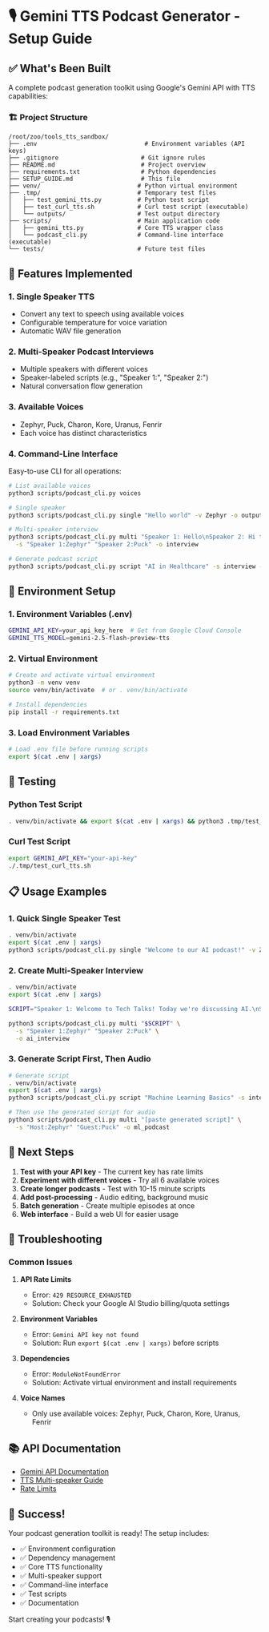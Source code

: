 # 🎙️ Gemini TTS Podcast Generator - Setup Guide

## ✅ What's Been Built

A complete podcast generation toolkit using Google's Gemini API with TTS capabilities:

### 🏗️ Project Structure
```
/root/zoo/tools_tts_sandbox/
├── .env                              # Environment variables (API keys)
├── .gitignore                       # Git ignore rules
├── README.md                        # Project overview
├── requirements.txt                 # Python dependencies
├── SETUP_GUIDE.md                   # This file
├── venv/                           # Python virtual environment
├── .tmp/                           # Temporary test files
│   ├── test_gemini_tts.py          # Python test script
│   ├── test_curl_tts.sh            # Curl test script (executable)
│   └── outputs/                    # Test output directory
├── scripts/                        # Main application code
│   ├── gemini_tts.py               # Core TTS wrapper class
│   └── podcast_cli.py              # Command-line interface (executable)
└── tests/                          # Future test files
```

## 🚀 Features Implemented

### 1. Single Speaker TTS
- Convert any text to speech using available voices
- Configurable temperature for voice variation
- Automatic WAV file generation

### 2. Multi-Speaker Podcast Interviews
- Multiple speakers with different voices
- Speaker-labeled scripts (e.g., "Speaker 1:", "Speaker 2:")
- Natural conversation flow generation

### 3. Available Voices
- Zephyr, Puck, Charon, Kore, Uranus, Fenrir
- Each voice has distinct characteristics

### 4. Command-Line Interface
Easy-to-use CLI for all operations:
```bash
# List available voices
python3 scripts/podcast_cli.py voices

# Single speaker
python3 scripts/podcast_cli.py single "Hello world" -v Zephyr -o output

# Multi-speaker interview
python3 scripts/podcast_cli.py multi "Speaker 1: Hello\nSpeaker 2: Hi there!" \
  -s "Speaker 1:Zephyr" "Speaker 2:Puck" -o interview

# Generate podcast script
python3 scripts/podcast_cli.py script "AI in Healthcare" -s interview -d "10 minutes"
```

## 🔧 Environment Setup

### 1. Environment Variables (.env)
```bash
GEMINI_API_KEY=your_api_key_here  # Get from Google Cloud Console
GEMINI_TTS_MODEL=gemini-2.5-flash-preview-tts
```

### 2. Virtual Environment
```bash
# Create and activate virtual environment
python3 -m venv venv
source venv/bin/activate  # or . venv/bin/activate

# Install dependencies
pip install -r requirements.txt
```

### 3. Load Environment Variables
```bash
# Load .env file before running scripts
export $(cat .env | xargs)
```

## 🧪 Testing

### Python Test Script
```bash
. venv/bin/activate && export $(cat .env | xargs) && python3 .tmp/test_gemini_tts.py
```

### Curl Test Script
```bash
export GEMINI_API_KEY="your-api-key"
./.tmp/test_curl_tts.sh
```

## 📋 Usage Examples

### 1. Quick Single Speaker Test
```bash
. venv/bin/activate
export $(cat .env | xargs)
python3 scripts/podcast_cli.py single "Welcome to our AI podcast!" -v Zephyr
```

### 2. Create Multi-Speaker Interview
```bash
. venv/bin/activate
export $(cat .env | xargs)

SCRIPT="Speaker 1: Welcome to Tech Talks! Today we're discussing AI.\nSpeaker 2: Thanks for having me! AI is fascinating.\nSpeaker 1: What excites you most about it?\nSpeaker 2: The potential to solve complex problems!"

python3 scripts/podcast_cli.py multi "$SCRIPT" \
  -s "Speaker 1:Zephyr" "Speaker 2:Puck" \
  -o ai_interview
```

### 3. Generate Script First, Then Audio
```bash
# Generate script
. venv/bin/activate
export $(cat .env | xargs)
python3 scripts/podcast_cli.py script "Machine Learning Basics" -s interview

# Then use the generated script for audio
python3 scripts/podcast_cli.py multi "[paste generated script]" \
  -s "Host:Zephyr" "Guest:Puck" -o ml_podcast
```

## 🎯 Next Steps

1. **Test with your API key** - The current key has rate limits
2. **Experiment with different voices** - Try all 6 available voices
3. **Create longer podcasts** - Test with 10-15 minute scripts
4. **Add post-processing** - Audio editing, background music
5. **Batch generation** - Create multiple episodes at once
6. **Web interface** - Build a web UI for easier usage

## 🔧 Troubleshooting

### Common Issues

1. **API Rate Limits**
   - Error: `429 RESOURCE_EXHAUSTED`
   - Solution: Check your Google AI Studio billing/quota settings

2. **Environment Variables**
   - Error: `Gemini API key not found`
   - Solution: Run `export $(cat .env | xargs)` before scripts

3. **Dependencies**
   - Error: `ModuleNotFoundError`
   - Solution: Activate virtual environment and install requirements

4. **Voice Names**
   - Only use available voices: Zephyr, Puck, Charon, Kore, Uranus, Fenrir

## 📚 API Documentation

- [Gemini API Documentation](https://ai.google.dev/gemini-api/docs)
- [TTS Multi-speaker Guide](https://ai.google.dev/gemini-api/docs/audio#multi-speaker)
- [Rate Limits](https://ai.google.dev/gemini-api/docs/rate-limits)

## 🎉 Success!

Your podcast generation toolkit is ready! The setup includes:
- ✅ Environment configuration
- ✅ Dependency management
- ✅ Core TTS functionality
- ✅ Multi-speaker support
- ✅ Command-line interface
- ✅ Test scripts
- ✅ Documentation

Start creating your podcasts! 🎙️